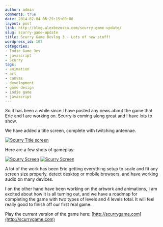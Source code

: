 ```yaml
---
author: admin
comments: true
date: 2014-02-04 06:29:15+00:00
layout: post
link: http://blog.alexbezuska.com/scurry-game-update/
slug: scurry-game-update
title: Scurry Game Devlog 3 - Lots of new stuff!
wordpress_id: 187
categories:
- Indie Game Dev
- javascript
- Scurry
tags:
- animation
- art
- canvas
- development
- game design
- indie game
- javascript
---
```


So it has been a while since I have posted any news about the game that Eric and I are working on. Scurry is coming along great and I have lots to show.

We have added a title screen, complete with twitching antennae.

[![Scurry Title screen](/images/2014/02/Screen-Shot-2014-01-30-at-11.56.30-PM.png)](/images/2014/02/Screen-Shot-2014-01-30-at-11.56.30-PM.png)



Here are a few shots of gameplay:

[![Scurry Screen](/images/2014/02/Screen-Shot-2014-02-04-at-1.24.59-AM.png)](/images/2014/02/Screen-Shot-2014-02-04-at-1.24.59-AM.png) [![Scurry Screen](/images/2014/02/Screen-Shot-2014-02-04-at-1.25.27-AM.png)](/images/2014/02/Screen-Shot-2014-02-04-at-1.25.27-AM.png)

A lot of the work has been Eric getting everything setup to scale and fit any screen size properly, detect desktop or mobile browsers, and have working audio on many devices.

I on the other hand have been working on the artwork and animations, I am excited about how it is all turning out, and we have a roadmap for completing the game with two types of levels and 4 levels total. It will feel really good to finish off our first real game.

Play the current version of the game here: [http://scurrygame.com](http://scurrygame.com)
